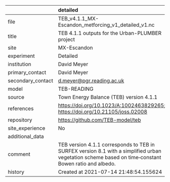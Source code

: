 |                   | detailed                                                                                                                                            |
|:------------------|:----------------------------------------------------------------------------------------------------------------------------------------------------|
| file              | TEB_v4.1.1_MX-Escandon_metforcing_v1_detailed_v1.nc                                                                                                 |
| title             | TEB 4.1.1 outputs for the Urban-PLUMBER project                                                                                                     |
| site              | MX-Escandon                                                                                                                                         |
| experiment        | Detailed                                                                                                                                            |
| institution       | David Meyer                                                                                                                                         |
| primary_contact   | David Meyer                                                                                                                                         |
| secondary_contact | d.meyer@pgr.reading.ac.uk                                                                                                                           |
| model             | TEB-READING                                                                                                                                         |
| source            | Town Energy Balance (TEB) version 4.1.1                                                                                                             |
| references        | https://doi.org/10.1023/A:1002463829265; https://doi.org/10.21105/joss.02008                                                                        |
| repository        | https://github.com/TEB-model/teb                                                                                                                    |
| site_experience   | No                                                                                                                                                  |
| additional_data   |                                                                                                                                                     |
| comment           | TEB version 4.1.1 corresponds to TEB in SURFEX version 8.1 with a simplified urban vegetation scheme based on time‐constant Bowen ratio and albedo. |
| history           | Created at 2021-07-14 21:48:54.155624                                                                                                               |
